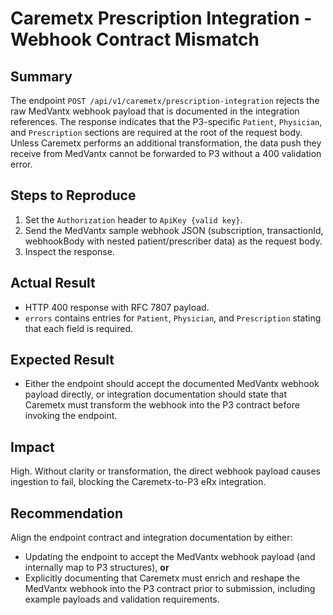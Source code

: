 # Caremetx Prescription Integration - Webhook Contract Mismatch

## Summary
The endpoint `POST /api/v1/caremetx/prescription-integration` rejects the raw MedVantx webhook payload that is documented in the integration references. The response indicates that the P3-specific `Patient`, `Physician`, and `Prescription` sections are required at the root of the request body. Unless Caremetx performs an additional transformation, the data push they receive from MedVantx cannot be forwarded to P3 without a 400 validation error.

## Steps to Reproduce
1. Set the `Authorization` header to `ApiKey {valid key}`.
2. Send the MedVantx sample webhook JSON (subscription, transactionId, webhookBody with nested patient/prescriber data) as the request body.
3. Inspect the response.

## Actual Result
- HTTP 400 response with RFC 7807 payload.
- `errors` contains entries for `Patient`, `Physician`, and `Prescription` stating that each field is required.

## Expected Result
- Either the endpoint should accept the documented MedVantx webhook payload directly, or integration documentation should state that Caremetx must transform the webhook into the P3 contract before invoking the endpoint.

## Impact
High. Without clarity or transformation, the direct webhook payload causes ingestion to fail, blocking the Caremetx-to-P3 eRx integration.

## Recommendation
Align the endpoint contract and integration documentation by either:
- Updating the endpoint to accept the MedVantx webhook payload (and internally map to P3 structures), **or**
- Explicitly documenting that Caremetx must enrich and reshape the MedVantx webhook into the P3 contract prior to submission, including example payloads and validation requirements.
